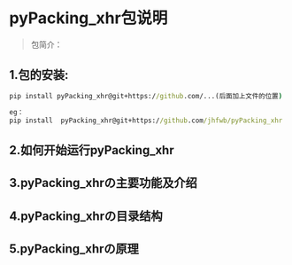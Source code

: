 # pyPacking_xhr包说明
> 包简介：

## 1.包的安装:
```cmd
pip install pyPacking_xhr@git+https://github.com/...(后面加上文件的位置)

eg：
pip install  pyPacking_xhr@git+https://github.com/jhfwb/pyPacking_xhr
``` 

## 2.如何开始运行pyPacking_xhr

## 3.pyPacking_xhrの主要功能及介绍

## 4.pyPacking_xhrの目录结构

## 5.pyPacking_xhrの原理
